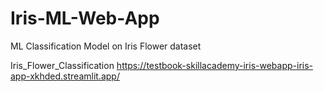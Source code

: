 # Iris-ML-Web-App
ML Classification Model on Iris Flower dataset

Iris_Flower_Classification
https://testbook-skillacademy-iris-webapp-iris-app-xkhded.streamlit.app/
